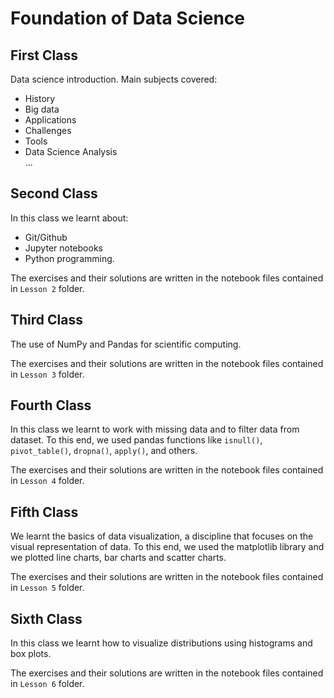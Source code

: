 # Foundation of Data Science

## First Class
Data science introduction. Main subjects covered:
* History
* Big data
* Applications
* Challenges
* Tools
* Data Science Analysis <br/>
...

## Second Class

In this class we learnt about:
* Git/Github
* Jupyter notebooks
* Python programming.

The exercises and their solutions are written in the notebook files contained in `Lesson 2` folder.

## Third Class

The use of NumPy and Pandas for scientific computing.

The exercises and their solutions are written in the notebook files contained in `Lesson 3` folder.

## Fourth Class

In this class we learnt to work with missing data and to filter data from dataset. To this end, we used pandas functions like `isnull()`, `pivot_table()`, `dropna()`, `apply()`, and others.

The exercises and their solutions are written in the notebook files contained in `Lesson 4` folder.

## Fifth Class

We learnt the basics of data visualization, a discipline that focuses on the visual representation of data.
To this end, we used the matplotlib library and we plotted line charts, bar charts and scatter charts.

The exercises and their solutions are written in the notebook files contained in `Lesson 5` folder.

## Sixth Class

In this class we learnt how to visualize distributions using histograms and box plots.

The exercises and their solutions are written in the notebook files contained in `Lesson 6` folder.
